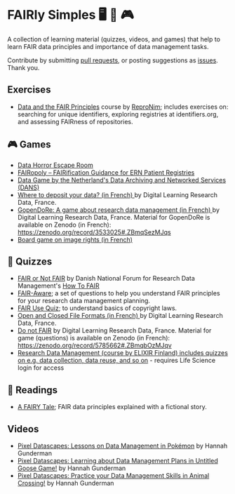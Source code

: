 # FAIRly Simples 🖥 🧩 🎮 
A collection of learning material (quizzes, videos, and games) that help to learn FAIR data principles and importance of data management tasks.

Contribute by submitting [pull requests](https://github.com/Nazeeefa/FAIRly-simples/pulls), or posting suggestions as [issues](https://github.com/Nazeeefa/FAIRly-simples/issues). Thank you.

## Exercises
- [Data and the FAIR Principles](http://www.repronim.org/module-FAIR-data/reference/) course by [ReproNim](https://www.repronim.org/); includes exercises on: searching for unique identifiers, exploring registries at identifiers.org, and assessing FAIRness of repositories.

## 🎮 Games
- [Data Horror Escape Room](https://sites.google.com/vu.nl/datahorror/home)
- [FAIRopoly – FAIRification Guidance for ERN Patient Registries](https://www.ejprarediseases.org/fairopoly/)
- [Data Game by the Netherland's Data Archiving and Networked Services (DANS)](https://dans.knaw.nl/en/dans-data-game/)
- [Where to deposit your data? (in French) ](https://doranum.fr/depot-entrepots/choix-entrepot-depot-donnees_10_13143_n61e-b629/) by Digital Learning Research Data, France.
- [GopenDoRe: A game about research data management (in French) ](https://doranum.fr/enjeux-benefices/gopendore-jeu-sur-la-gestion-des-donnees-de-recherche_10_13143_91td-qe92/)by Digital Learning Research Data, France. Material for GopenDoRe is available on Zenodo (in French): https://zenodo.org/record/3533025#.ZBmqSezMJqs
- [Board game on image rights (in French) ](https://doranum.fr/2021/01/05/jeu-de-plateau-sur-le-droit-des-images/)

## 📝 Quizzes
- [FAIR or Not FAIR](https://howtofair.dk/quiz/) by Danish National Forum for Research Data Management's [How To FAIR](https://howtofair.dk/about/)
- [FAIR-Aware](https://fairaware.dans.knaw.nl/); a set of questions to help you understand FAIR principles for your research data management planning.
- [FAIR Use Quiz](https://www.infodocket.com/2015/02/28/what-is-and-is-not-fair-use-mit-libraries-debuts-mobile-version-of-fair-use-quiz/); to understand basics of copyright laws.
- [Open and Closed File Formats (in French) ](https://doranum.fr/stockage-archivage/quiz-format-ouvert-ou-ferme_10_13143_mcwq-qs64/) by Digital Learning Research Data, France.
- [Do not FAIR](https://doranum.fr/2021/10/18/faut-pas-sen-fair-avec-le-service-formation/) by Digital Learning Research Data, France. Material for game (questions) is available on Zenodo (in French): https://zenodo.org/record/5785662#.ZBmqbOzMJqv
- [Research Data Management (course by ELIXIR Finland) includes quizzes on e.g. data collection, data reuse, and so on](https://e-learn.csc.fi/course/view.php?id=63) - requires Life Science login for access

## 📖 Readings
- [A FAIRY Tale](https://zenodo.org/record/2248200#.Y06UM-xBweb); FAIR data principles explained with a fictional story.

## Videos
- [Pixel Datascapes: Lessons on Data Management in Pokémon](https://www.youtube.com/watch?v=7Fc3k7x-IiM) by Hannah Gunderman
- [Pixel Datascapes: Learning about Data Management Plans in Untitled Goose Game!](https://www.youtube.com/watch?v=Q9WxR40FdGc) by Hannah Gunderman
- [Pixel Datascapes: Practice your Data Management Skills in Animal Crossing!](https://www.youtube.com/watch?v=D0poLda_k6A) by Hannah Gunderman
